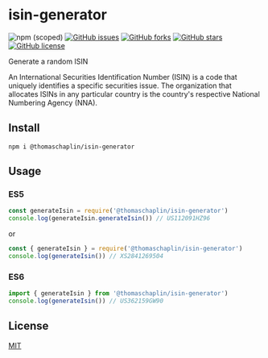 # isin-generator
![npm (scoped)](https://img.shields.io/npm/v/@thomaschaplin/isin-generator)
[![GitHub issues](https://img.shields.io/github/issues/thomaschaplin/isin-generator)](https://github.com/thomaschaplin/isin-generator/issues)
[![GitHub forks](https://img.shields.io/github/forks/thomaschaplin/isin-generator)](https://github.com/thomaschaplin/isin-generator/network)
[![GitHub stars](https://img.shields.io/github/stars/thomaschaplin/isin-generator)](https://github.com/thomaschaplin/isin-generator/stargazers)
[![GitHub license](https://img.shields.io/github/license/thomaschaplin/isin-generator)](https://github.com/thomaschaplin/isin-generator/blob/master/LICENSE)

Generate a random ISIN

An International Securities Identification Number (ISIN) is a code that uniquely identifies a specific securities issue. The organization that allocates ISINs in any particular country is the country's respective National Numbering Agency (NNA).

## Install

`npm i @thomaschaplin/isin-generator`

## Usage

### ES5
```js
const generateIsin = require('@thomaschaplin/isin-generator')
console.log(generateIsin.generateIsin()) // US112091HZ96
```

or

```js
const { generateIsin } = require('@thomaschaplin/isin-generator')
console.log(generateIsin()) // XS2841269504
```

### ES6

```js
import { generateIsin } from '@thomaschaplin/isin-generator')
console.log(generateIsin()) // US362159GW90
```

## License 
[MIT](./LICENSE)